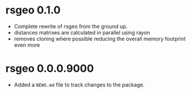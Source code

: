 # rsgeo 0.1.0

* Complete rewrite of rsgeo from the ground up.
* distances matrixes are calculated in parallel using rayon
* removes cloning where possible reducing the overall memory footprint even more


# rsgeo 0.0.0.9000

* Added a `NEWS.md` file to track changes to the package.
